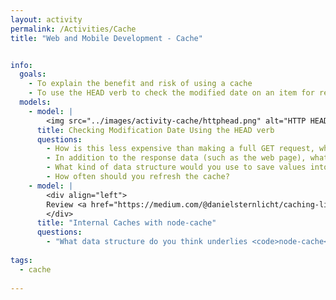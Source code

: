 ```yaml
---
layout: activity
permalink: /Activities/Cache
title: "Web and Mobile Development - Cache"


info:
  goals: 
    - To explain the benefit and risk of using a cache
    - To use the HEAD verb to check the modified date on an item for refreshing
  models:
    - model: |
        <img src="../images/activity-cache/httphead.png" alt="HTTP HEAD Example">
      title: Checking Modification Date Using the HEAD verb
      questions:
        - How is this less expensive than making a full GET request, when we still need to do that anyway if the modification date from the HEAD response is newer than the version we have?
        - In addition to the response data (such as the web page), what other information would you need to store for the cache to be effective?
        - What kind of data structure would you use to save values into the cache?        
        - How often should you refresh the cache?
    - model: |
        <div align="left">
        Review <a href="https://medium.com/@danielsternlicht/caching-like-a-boss-in-nodejs-9bccbbc71b9b">this tutorial</a> that uses <code>node-cache</code> to return data from a cache lookup, calling a function to insert into the cache only if the data is out of date or nonexistent.
        </div>
      title: "Internal Caches with node-cache"
      questions:
        - "What data structure do you think underlies <code>node-cache</code>?"
        
tags:
  - cache
  
---
```


